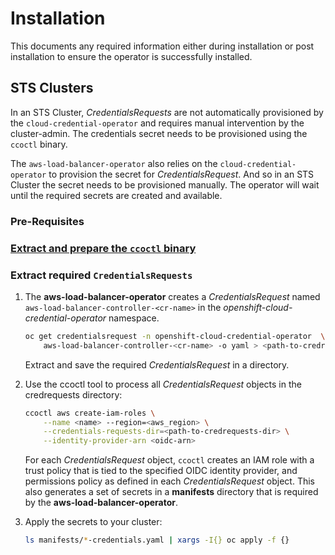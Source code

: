 # Installation

This documents any required information either during installation or
post installation to ensure the operator is successfully installed.

## STS Clusters

In an STS Cluster, *CredentialsRequests* are not automatically provisioned by
the `cloud-credential-operator` and requires manual intervention by the
cluster-admin. The credentials secret needs to be provisioned using the `ccoctl` binary.

The `aws-load-balancer-operator` also relies on the `cloud-credential-operator`
to provision the secret for *CredentialsRequest*. And so in an STS Cluster the
secret needs to be provisioned manually. The operator will wait until the required
secrets are created and available.

### Pre-Requisites

### [Extract and prepare the `ccoctl` binary](https://docs.openshift.com/container-platform/4.10/authentication/managing_cloud_provider_credentials/cco-mode-sts.html#cco-ccoctl-configuring_cco-mode-sts)

### Extract required `CredentialsRequests`

1. The **aws-load-balancer-operator** creates a *CredentialsRequest* named
`aws-load-balancer-controller-<cr-name>` in the *openshift-cloud-credential-operator* namespace.

    ```bash
    oc get credentialsrequest -n openshift-cloud-credential-operator  \
        aws-load-balancer-controller-<cr-name> -o yaml > <path-to-credrequests-dir>/cr.yaml
    ```

    Extract and save the required *CredentialsRequest* in a directory.

2. Use the ccoctl tool to process all *CredentialsRequest* objects in the credrequests
directory:

    ```bash
    ccoctl aws create-iam-roles \
        --name <name> --region=<aws_region> \
        --credentials-requests-dir=<path-to-credrequests-dir> \
        --identity-provider-arn <oidc-arn>
    ```

    For each *CredentialsRequest* object, `ccoctl` creates an IAM role with a trust
    policy that is tied to the specified OIDC identity provider, and permissions
    policy as defined in each *CredentialsRequest* object. This also generates a set
    of secrets in a **manifests** directory that is required
    by the **aws-load-balancer-operator**.

3. Apply the secrets to your cluster:

    ```bash
    ls manifests/*-credentials.yaml | xargs -I{} oc apply -f {}
    ```

